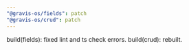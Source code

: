 ```yaml
---
"@gravis-os/fields": patch
"@gravis-os/crud": patch
---
```


build(fields): fixed lint and ts check errors.
build(crud): rebuilt.
